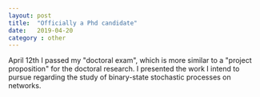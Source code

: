 ```yaml
---
layout: post
title:  "Officially a Phd candidate"
date:   2019-04-20
category : other
---
```


April 12th I passed my "doctoral exam", which is more similar to a "project
proposition" for the doctoral research. I presented the work I intend to pursue
regarding the study of binary-state stochastic processes on networks.
